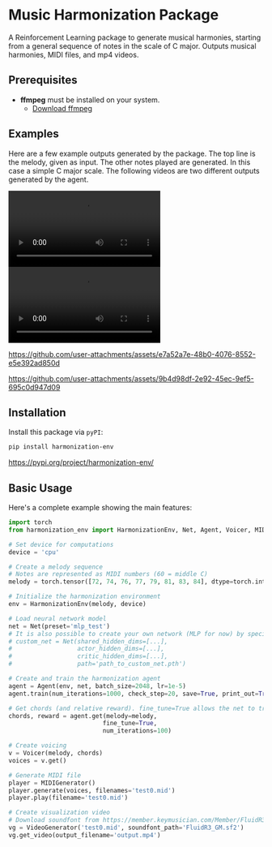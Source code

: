 # Music Harmonization Package

A Reinforcement Learning package to generate musical harmonies, starting from a general sequence of notes in the scale of C major. Outputs musical harmonies, MIDI files, and mp4 videos.

## Prerequisites

- **ffmpeg** must be installed on your system.
  - [Download ffmpeg](https://ffmpeg.org/download.html)
  

## Examples

Here are a few example outputs generated by the package. The top line is the melody, given as input. The other notes played are generated. In this case a simple C major scale. The following videos are two different outputs generated by the agent.

<video src = "https://github.com/pietrobegotti/harmonization/main/examples/output_1.mp4"></video>
<video src = "https://github.com/pietrobegotti/harmonization/main/examples/output_2.mp4"></video>


https://github.com/user-attachments/assets/e7a52a7e-48b0-4076-8552-e5e392ad850d

https://github.com/user-attachments/assets/9b4d98df-2e92-45ec-9ef5-695c0d947d09



## Installation

Install this package via `pyPI`: 

```bash
pip install harmonization-env
```

https://pypi.org/project/harmonization-env/

## Basic Usage

Here's a complete example showing the main features:

```python
import torch
from harmonization_env import HarmonizationEnv, Net, Agent, Voicer, MIDIGenerator, VideoGenerator

# Set device for computations
device = 'cpu'

# Create a melody sequence
# Notes are represented as MIDI numbers (60 = middle C)
melody = torch.tensor([72, 74, 76, 77, 79, 81, 83, 84], dtype=torch.int32)  # C major scale

# Initialize the harmonization environment
env = HarmonizationEnv(melody, device)

# Load neural network model
net = Net(preset='mlp_test')
# It is also possible to create your own network (MLP for now) by specifying parameters:
# custom_net = Net(shared_hidden_dims=[...], 
#                  actor_hidden_dims=[...],
#                  critic_hidden_dims=[...],
#                  path='path_to_custom_net.pth')

# Create and train the harmonization agent
agent = Agent(env, net, batch_size=2048, lr=1e-5)
agent.train(num_iterations=1000, check_step=20, save=True, print_out=True)

# Get chords (and relative reward). fine_tune=True allows the net to train directly on the specific melody input.
chords, reward = agent.get(melody=melody, 
                          fine_tune=True, 
                          num_iterations=100)

# Create voicing
v = Voicer(melody, chords)
voices = v.get()

# Generate MIDI file
player = MIDIGenerator()
player.generate(voices, filenames='test0.mid')
player.play(filename='test0.mid')

# Create visualization video
# Download soundfont from https://member.keymusician.com/Member/FluidR3_GM/index.html
vg = VideoGenerator('test0.mid', soundfont_path='FluidR3_GM.sf2')
vg.get_video(output_filename='output.mp4')
```
